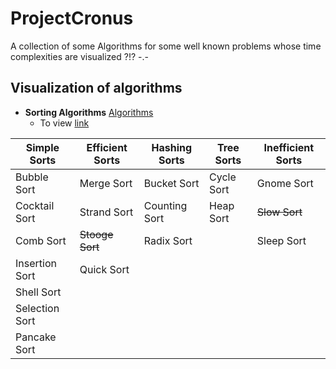 # ProjectCronus
A collection of some Algorithms for some well known problems whose time complexities are visualized ?!? -.-

## Visualization of algorithms
- **Sorting Algorithms** [Algorithms](http://www.algostructure.com/sorting/index.php)
  - To view [link](https://justyouraverageonion.github.io/ProjectCronus/01-sorting-algorithms.html)

Simple Sorts | Efficient Sorts | Hashing Sorts | Tree Sorts | Inefficient Sorts
------------ | ------------ | ------------ | ------------ | ------------ 
Bubble Sort | Merge Sort | Bucket Sort | Cycle Sort | Gnome Sort
Cocktail Sort | Strand Sort | Counting Sort | Heap Sort | ~~Slow Sort~~
Comb Sort | ~~Stooge Sort~~ | Radix Sort |  | Sleep Sort
Insertion Sort | Quick Sort | | | 
Shell Sort | | | |
Selection Sort | | | |
Pancake Sort | | | |


